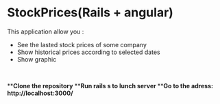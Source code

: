 # StockPrices(Rails + angular)
This application allow you :<br>
<ul>
  <li>See the lasted stock prices of some company </li>
  <li>Show historical prices according to selected dates</li>
  <li>Show graphic </li>
</ul><br>

**<b>Clone the repository</b>
**<b>Run rails s to lunch server </b>
**<b>Go to the adress: http://localhost:3000/</b>


